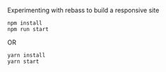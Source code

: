 Experimenting with rebass to build a responsive site

```
npm install
npm run start
```

OR

```
yarn install
yarn start
```
